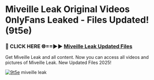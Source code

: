 # Miveille Leak Original Videos 0nlyFans Leaked - Files Updated! (9t5e)

<h3>🔴 CLICK HERE 🌐==►► <a href="https://tinyurl.com/2jnfzry5" rel="nofollow">Miveille Leak Updated Files</a></h3>

Get Miveille Leak and all content. Now you can access all videos and pictures of Miveille Leak. New Updated Files 2025!

[![9t5e](https://i.imgur.com/GyGTBgg.gif)](https://tinyurl.com/2jnfzry5)
miveille leak